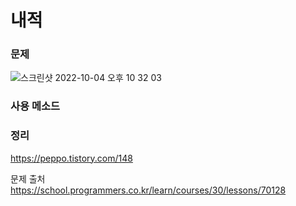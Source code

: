 #  내적

### 문제
![스크린샷 2022-10-04 오후 10 32 03](https://user-images.githubusercontent.com/64088377/193832920-dadf800f-6543-4dab-b48c-17c57134bff4.png)

### 사용 메소드 <br>


### 정리 <br>
https://peppo.tistory.com/148

문제 출처 <br>
https://school.programmers.co.kr/learn/courses/30/lessons/70128
